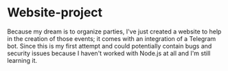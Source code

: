 # Website-project
Because my dream is to organize parties, I've just created a website to help in the creation of those events; it comes with an integration of a Telegram bot.
Since this is my first attempt and could potentially contain bugs and security issues because I haven't worked with Node.js at all and I'm still learning it.
